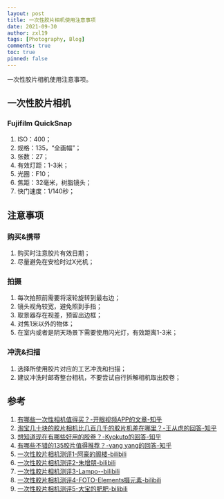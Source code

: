 ```yaml
---
layout: post
title: 一次性胶片相机使用注意事项
date: 2021-09-30
author: zxl19
tags: [Photography, Blog]
comments: true
toc: true
pinned: false
---
```


一次性胶片相机使用注意事项。

<!-- more -->

## 一次性胶片相机

### Fujifilm QuickSnap

1. ISO：400；
2. 规格：135，“全画幅”；
3. 张数：27；
4. 有效灯距：1-3米；
5. 光圈：F10；
6. 焦距：32毫米，树脂镜头；
7. 快门速度：1/140秒；

## 注意事项

### 购买&携带

1. 购买时注意胶片有效日期；
2. 尽量避免在安检时过X光机；

### 拍摄

1. 每次拍照前需要将滚轮旋转到最右边；
2. 镜头视角较宽，避免照到手指；
3. 取景器存在视差，预留出边框；
4. 对焦1米以外的物体；
5. 在室内或者是阴天场景下需要使用闪光灯，有效距离1-3米；

### 冲洗&扫描

1. 选择所使用胶片对应的工艺冲洗和扫描；
2. 建议冲洗时邮寄整台相机，不要尝试自行拆解相机取出胶卷；

## 参考

1. [有哪些一次性相机值得买？-开眼视频APP的文章-知乎](https://zhuanlan.zhihu.com/p/95774592)
2. [淘宝几十块的胶片相机比几百几千的胶片机差在哪里？-王从虑的回答-知乎](https://www.zhihu.com/question/370198430/answer/1007999952)
3. [想知道现在有哪些好用的胶卷？-Kyokuto的回答-知乎](https://www.zhihu.com/question/337425773/answer/767710936)
4. [有哪些不错的135胶片值得推荐？-yang yang的回答-知乎](https://www.zhihu.com/question/67153109/answer/249925819)
5. [一次性胶片相机测评1-阿豪的阁楼-bilibili](https://www.bilibili.com/video/BV1XJ411x71L)
6. [一次性胶片相机测评2-朱增朋-bilibili](https://www.bilibili.com/video/BV1ss411H765)
7. [一次性胶片相机测评3-Lampo--bilibili](https://www.bilibili.com/video/BV1oW411v77K)
8. [一次性胶片相机测评4-FOTO-Elements摄元素-bilibili](https://www.bilibili.com/video/BV1j7411o7wQ)
9. [一次性胶片相机测评5-大宝的肥肥-bilibili](https://www.bilibili.com/video/BV13b411c7XZ)
